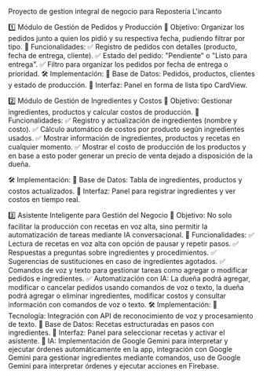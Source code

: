 Proyecto de gestion integral de negocio para Reposteria L'incanto

1️⃣ Módulo de Gestión de Pedidos y Producción
🎯 Objetivo: Organizar los pedidos junto a quien los pidió y su respectiva fecha, pudiendo filtrar por tipo.
🔹 Funcionalidades:
 ✅ Registro de pedidos con detalles (producto, fecha de entrega, cliente).
 ✅ Estado del pedido: "Pendiente" o "Listo para entrega".
 ✅ Filtro para organizar los pedidos por fecha de entrega o prioridad.
🛠 Implementación:
 🔸 Base de Datos: Pedidos, productos, clientes y estado de producción.
 🔸 Interfaz: Panel en forma de lista tipo CardView.


2️⃣ Módulo de Gestión de Ingredientes y Costos
🎯 Objetivo: Gestionar ingredientes, productos y calcular costos de producción.
🔹 Funcionalidades:
 ✅ Registro y actualización de ingredientes (nombre y costo).
 ✅ Cálculo automático de costos por producto según ingredientes usados.
 ✅ Mostrar información de ingredientes, productos y recetas en cualquier momento.
 ✅ Mostrar el costo de producción de los productos y en base a esto poder generar un precio de venta dejado a disposición de la dueña.


🛠 Implementación:
 🔸 Base de Datos: Tabla de ingredientes, productos y costos actualizados.
 🔸 Interfaz: Panel para registrar ingredientes y ver costos en tiempo real.

3️⃣ Asistente Inteligente para Gestión del Negocio
🎯 Objetivo: No solo facilitar la producción con recetas en voz alta, sino permitir la automatización de tareas mediante IA conversacional.
🔹 Funcionalidades:
 ✅ Lectura de recetas en voz alta con opción de pausar y repetir pasos.
 ✅ Respuestas a preguntas sobre ingredientes y procedimientos.
 ✅ Sugerencias de sustituciones en caso de ingredientes agotados.
 ✅ Comandos de voz y texto para gestionar tareas como agregar o modificar pedidos e ingredientes.
✅ Automatización con IA: La dueña podrá agregar, modificar o cancelar pedidos usando comandos de voz o texto, la dueña podrá agregar o eliminar ingredientes, modificar costos y consultar información con comandos de voz o texto.
🛠 Implementación:
🔸 Tecnología: Integración con API de reconocimiento de voz y procesamiento de texto.
🔸 Base de Datos: Recetas estructuradas en pasos con ingredientes.
🔸 Interfaz: Panel para seleccionar recetas y activar el asistente.
🔸 IA: Implementación de Google Gemini para interpretar y ejecutar órdenes automáticamente en la app, integración con Google Gemini para gestionar ingredientes mediante comandos, uso de Google Gemini para interpretar órdenes y ejecutar acciones en Firebase.
